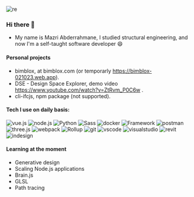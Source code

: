 ![re](https://user-images.githubusercontent.com/84850871/174457199-5f715536-a906-4132-ad54-9fac923874a2.png)


### Hi there 👋
- My name is Mazri Abderrahmane, I studied structural engineering, and now I'm a self-taught software developer 😄

#### Personal projects
- bimblox, at bimblox.com (or temporarly https://bimblox-021023.web.app).
- DSE - Design Space Explorer, demo video https://www.youtube.com/watch?v=ZtRvm_P0C6w .
- cli-ifcjs, npm package (not supported).

#### Tech I use on daily basis:

![vue.js](https://img.shields.io/badge/-vue.js-404040?style=for-the-badge&logo=vue.js)
![node.js](https://img.shields.io/badge/-node.js-404040?style=for-the-badge&logo=node.js)
![Python](https://img.shields.io/badge/-Python-404040?style=for-the-badge&logo=python)
![Sass](https://img.shields.io/badge/-Sass-404040?style=for-the-badge&logo=Sass)
![docker](https://img.shields.io/badge/-docker-404040?style=for-the-badge&logo=docker)
![Framework](https://img.shields.io/badge/-.net-404040?style=for-the-badge&logo=dotnet&logoColor=944dff)
![postman](https://img.shields.io/badge/-Postman-404040?style=for-the-badge&logo=postman)
![three.js](https://img.shields.io/badge/-three.js-404040?style=for-the-badge&logo=three.js)
![webpack](https://img.shields.io/badge/-webpack-404040?style=for-the-badge&logo=webpack)
![Rollup](https://img.shields.io/badge/-rollup-404040?style=for-the-badge&logo=rollup.js)
![git](https://img.shields.io/badge/-git-404040?style=for-the-badge&logo=git)
![vscode](https://img.shields.io/badge/-vscode-404040?style=for-the-badge&logo=visualstudiocode&logoColor=4da6ff)
![visualstudio](https://img.shields.io/badge/-visualstudio-404040?style=for-the-badge&logo=visualstudio&logoColor=b366ff)
![revit](https://img.shields.io/badge/-revit_api-404040?style=for-the-badge&logo=autodesk)
![indesign](https://img.shields.io/badge/-indesign-404040?style=for-the-badge&logo=adobeindesign)

#### Learning at the moment
- Generative design
- Scaling Node.js applications
- Brain.js
- GLSL
- Path tracing

<!--
**ENG-Mazri/ENG-Mazri** is a ✨ _special_ ✨ repository because its `README.md` (this file) appears on your GitHub profile.
Here are some ideas to get you started:

- 🔭 I’m currently working on ...
- 🌱 I’m currently learning ...
- 👯 I’m looking to collaborate on ...
- 🤔 I’m looking for help with ...
- 💬 Ask me about ...
- 📫 How to reach me: ...
- 😄 Pronouns: ...
- ⚡ Fun fact: ...
-->
